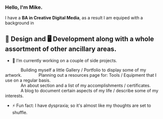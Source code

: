 ### Hello, I'm Mike.

I have a **BA in Creative Digital Media**, as a result I am equiped with a background in

## 🎨 Design and 🖥️ Development along with a whole assortment of other ancillary areas.

* 🔭 I’m currently working on a couple of side projects.

&nbsp;&nbsp;&nbsp;&nbsp;&nbsp;&nbsp;&nbsp;&nbsp;&nbsp;&nbsp;&nbsp;&nbsp; Building myself a little Gallery / Portfolio to display some of my artwork.
&nbsp;&nbsp;&nbsp;&nbsp;&nbsp;&nbsp;&nbsp;&nbsp;&nbsp;&nbsp;&nbsp;&nbsp; Planning out a resources page for: Tools / Equipment that I use on a regular basis.  
&nbsp;&nbsp;&nbsp;&nbsp;&nbsp;&nbsp;&nbsp;&nbsp;&nbsp;&nbsp;&nbsp;&nbsp; An about section and a list of my accomplishments / certificates.  
&nbsp;&nbsp;&nbsp;&nbsp;&nbsp;&nbsp;&nbsp;&nbsp;&nbsp;&nbsp;&nbsp;&nbsp; A blog to document certain aspects of my life / describe some of my interests.  

* ⚡ Fun fact: I have dyspraxia; so it's almost like my thoughts are set to shuffle.

